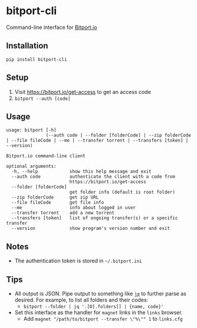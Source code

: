 # bitport-cli

Command-line interface for [Bitport.io](https://bitport.io)

## Installation
`pip install bitport-cli`

## Setup
1. Visit https://bitport.io/get-access to get an access code
1. `bitport --auth [code]`

## Usage

```
usage: bitport [-h]
               (--auth code | --folder [folderCode] | --zip folderCode | --file fileCode | --me | --transfer torrent | --transfers [token] | --version)

Bitport.io command-line client

optional arguments:
  -h, --help            show this help message and exit
  --auth code           authenticate the client with a code from
                        https://bitport.io/get-access
  --folder [folderCode]
                        get folder info (default is root folder)
  --zip folderCode      get zip URL
  --file fileCode       get file info
  --me                  info about logged in user
  --transfer torrent    add a new torrent
  --transfers [token]   list of ongoing transfer(s) or a specific transfer
  --version             show program's version number and exit
```

## Notes
- The authentication token is stored in `~/.bitport.ini`

## Tips
- All output is JSON. Pipe output to something like [`jq`](https://stedolan.github.io/jq/) to further parse as desired. For example, to list all folders and their codes:
  - `bitport --folder | jq '.[0].folders[] | {name, code}'`
- Set this interface as the handler for `magnet` links in the `links` browser.
  - Add `magnet "/path/to/bitport --transfer \"%\"" 1` to `links.cfg`

